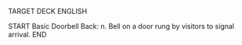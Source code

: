 TARGET DECK
ENGLISH

START
Basic
Doorbell
Back: n. Bell on a door rung by visitors to signal arrival.
END
